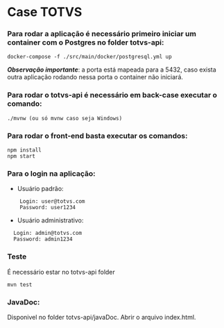 # Case TOTVS

### Para rodar a aplicação é necessário primeiro iniciar um container com o Postgres no folder **totvs-api**:

```
docker-compose -f ./src/main/docker/postgresql.yml up
```

***Observação importante***: a porta está mapeada para a 5432, caso exista outra aplicação rodando nessa porta o container não iniciará.

### Para rodar o totvs-api é necessário em back-case executar o comando:

```
./mvnw (ou só mvnw caso seja Windows)
```

### Para rodar o front-end basta executar os comandos:
```
npm install
npm start
```

### Para o login na aplicação:
-   Usuário padrão:
```
    Login: user@totvs.com
    Password: user1234
```

- Usuário administrativo:
```
  Login: admin@totvs.com
  Password: admin1234
```


### Teste

É necessário estar no totvs-api folder

```
mvn test
```

### JavaDoc:

Disponivel no folder totvs-api/javaDoc. Abrir o arquivo index.html.
